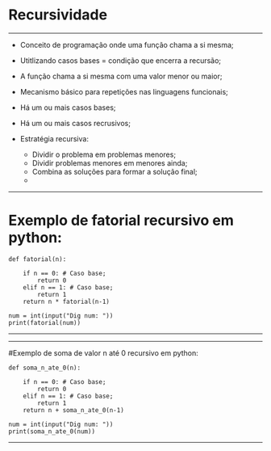 # Recursividade

---------------------------------------------

- Conceito de programação onde uma função chama a si mesma;
- Utitlizando casos bases = condição que encerra a recursão;
- A função chama a si mesma com uma valor menor ou maior;
- Mecanismo básico para repetições nas linguagens funcionais;
- Há um ou mais casos bases;
- Há um ou mais casos recrusivos;

- Estratégia recursiva:
  
  	- Dividir o problema em problemas menores;
  	- Dividir problemas menores em menores ainda;
  	- Combina as soluções para formar a solução final;
  	-  

---------------------------------------------
# Exemplo de fatorial recursivo em python:

	def fatorial(n):
			
		if n == 0: # Caso base;
			return 0
		elif n == 1: # Caso base;
			return 1	
		return n * fatorial(n-1)
	
	num = int(input("Dig num: "))
	print(fatorial(num))

---------------------------------------------

---------------------------------------------

#Exemplo de soma de valor n até 0 recursivo em python:

	def soma_n_ate_0(n):
			
		if n == 0: # Caso base;
			return 0
		elif n == 1: # Caso base;
			return 1	
		return n + soma_n_ate_0(n-1)
	
	num = int(input("Dig num: "))
	print(soma_n_ate_0(num))

---------------------------------------------
